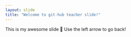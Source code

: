 ```yaml
---
layout: slide
title: "Welcome to git-hub teacher slide!"
---
```

This is my awesome slide :tada:
Use the left arrow to go back!
